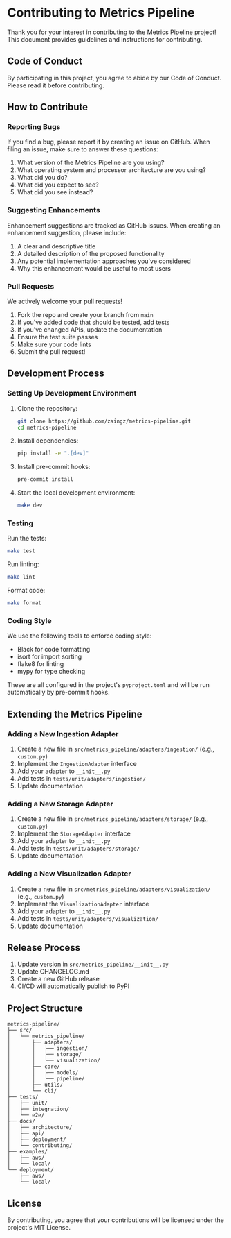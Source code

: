 # Contributing to Metrics Pipeline

Thank you for your interest in contributing to the Metrics Pipeline project! This document provides guidelines and instructions for contributing.

## Code of Conduct

By participating in this project, you agree to abide by our Code of Conduct. Please read it before contributing.

## How to Contribute

### Reporting Bugs

If you find a bug, please report it by creating an issue on GitHub. When filing an issue, make sure to answer these questions:

1. What version of the Metrics Pipeline are you using?
2. What operating system and processor architecture are you using?
3. What did you do?
4. What did you expect to see?
5. What did you see instead?

### Suggesting Enhancements

Enhancement suggestions are tracked as GitHub issues. When creating an enhancement suggestion, please include:

1. A clear and descriptive title
2. A detailed description of the proposed functionality
3. Any potential implementation approaches you've considered
4. Why this enhancement would be useful to most users

### Pull Requests

We actively welcome your pull requests!

1. Fork the repo and create your branch from `main`
2. If you've added code that should be tested, add tests
3. If you've changed APIs, update the documentation
4. Ensure the test suite passes
5. Make sure your code lints
6. Submit the pull request!

## Development Process

### Setting Up Development Environment

1. Clone the repository:
   ```bash
   git clone https://github.com/zaingz/metrics-pipeline.git
   cd metrics-pipeline
   ```

2. Install dependencies:
   ```bash
   pip install -e ".[dev]"
   ```

3. Install pre-commit hooks:
   ```bash
   pre-commit install
   ```

4. Start the local development environment:
   ```bash
   make dev
   ```

### Testing

Run the tests:
```bash
make test
```

Run linting:
```bash
make lint
```

Format code:
```bash
make format
```

### Coding Style

We use the following tools to enforce coding style:

- Black for code formatting
- isort for import sorting
- flake8 for linting
- mypy for type checking

These are all configured in the project's `pyproject.toml` and will be run automatically by pre-commit hooks.

## Extending the Metrics Pipeline

### Adding a New Ingestion Adapter

1. Create a new file in `src/metrics_pipeline/adapters/ingestion/` (e.g., `custom.py`)
2. Implement the `IngestionAdapter` interface
3. Add your adapter to `__init__.py`
4. Add tests in `tests/unit/adapters/ingestion/`
5. Update documentation

### Adding a New Storage Adapter

1. Create a new file in `src/metrics_pipeline/adapters/storage/` (e.g., `custom.py`)
2. Implement the `StorageAdapter` interface
3. Add your adapter to `__init__.py`
4. Add tests in `tests/unit/adapters/storage/`
5. Update documentation

### Adding a New Visualization Adapter

1. Create a new file in `src/metrics_pipeline/adapters/visualization/` (e.g., `custom.py`)
2. Implement the `VisualizationAdapter` interface
3. Add your adapter to `__init__.py`
4. Add tests in `tests/unit/adapters/visualization/`
5. Update documentation

## Release Process

1. Update version in `src/metrics_pipeline/__init__.py`
2. Update CHANGELOG.md
3. Create a new GitHub release
4. CI/CD will automatically publish to PyPI

## Project Structure

```
metrics-pipeline/
├── src/
│   └── metrics_pipeline/
│       ├── adapters/
│       │   ├── ingestion/
│       │   ├── storage/
│       │   └── visualization/
│       ├── core/
│       │   ├── models/
│       │   └── pipeline/
│       ├── utils/
│       └── cli/
├── tests/
│   ├── unit/
│   ├── integration/
│   └── e2e/
├── docs/
│   ├── architecture/
│   ├── api/
│   ├── deployment/
│   └── contributing/
├── examples/
│   ├── aws/
│   └── local/
└── deployment/
    ├── aws/
    └── local/
```

## License

By contributing, you agree that your contributions will be licensed under the project's MIT License.

